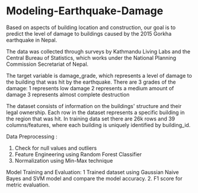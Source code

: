 # Modeling-Earthquake-Damage

Based on aspects of building location and construction, our goal is to predict 
the level of damage to buildings caused by the 2015 Gorkha earthquake in 
Nepal. 

The data was collected through surveys by Kathmandu Living Labs and the Central Bureau of Statistics, which works under the National Planning Commission Secretariat of Nepal. 

The target variable is damage_grade, which represents a level of damage to the 
building that was hit by the earthquake. 
There are 3 grades of the damage:
1 represents low damage
2 represents a medium amount of damage
3 represents almost complete destruction

The dataset consists of information on the buildings' structure and their legal ownership. Each row in the dataset represents a specific building in the region that was 
hit. In training data set there are 26k rows and 39 columns/features, where each building is uniquely identified by building_id.

Data Preprocessing : 
1. Check for null values and outliers
2. Feature Engineering using Random Forest Classifier
3. Normalization using Min-Max technique

Model Training and Evaluation:
1 Trained dataset using Gaussian Naive Bayes and SVM model and compare the model accuracy.
2. F1 score for metric evaluation. 
